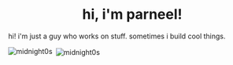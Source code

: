 <h1 align="center">hi, i'm parneel!</h1>

hi! i'm just a guy who works on stuff. sometimes i build cool things.

<p><img align="left" src="https://github-readme-stats.vercel.app/api/top-langs?username=pbhak&show_icons=true&title_color=fff&icon_color=79ff97&text_color=9f9f9f&bg_color=151515&locale=en" alt="midnight0s" /></p>

<p>&nbsp;<img align="center" src="https://github-readme-stats.vercel.app/api?username=pbhak&show_icons=true&title_color=fff&icon_color=79ff97&text_color=9f9f9f&bg_color=151515&locale=en&rank_icon=github" alt="midnight0s" /></p>

